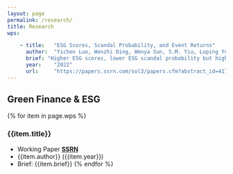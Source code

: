 ```yaml
---
layout: page
permalink: /research/
title: Research
wps:

    - title:   "ESG Scores, Scandal Probability, and Event Returns"
      author:  "Yichen Luo, Wenzhi Ding, Wenya Sun, S.M. Yiu, Luping Yu"
      brief: "Higher ESG scores, lower ESG scandal probability but higher loss given scandal happened. Firm has optimal ESG investment level based on theoretical prediction."
      year:    "2022"
      url:     "https://papers.ssrn.com/sol3/papers.cfm?abstract_id=4172587"
---
```


## Green Finance & ESG

{% for item in page.wps %}
<!-- [**{{item.title}}**]({% if item.internal %}{{item.url | prepend: site.baseurl}}
{% else %}{{item.url}}{% endif %}){:target="_blank"} -->
### {{item.title}}
- Working Paper [**SSRN**]({{item.url}})
- {{item.author}} ({{item.year}})
- Brief: {{item.brief}}
{% endfor %}